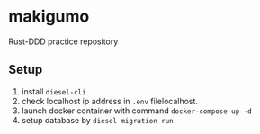 # makigumo
Rust-DDD practice repository

## Setup
1. install `diesel-cli`
2. check localhost ip address in `.env` filelocalhost.
3. launch docker container with command `docker-compose up -d` 
4. setup database by `diesel migration run`
